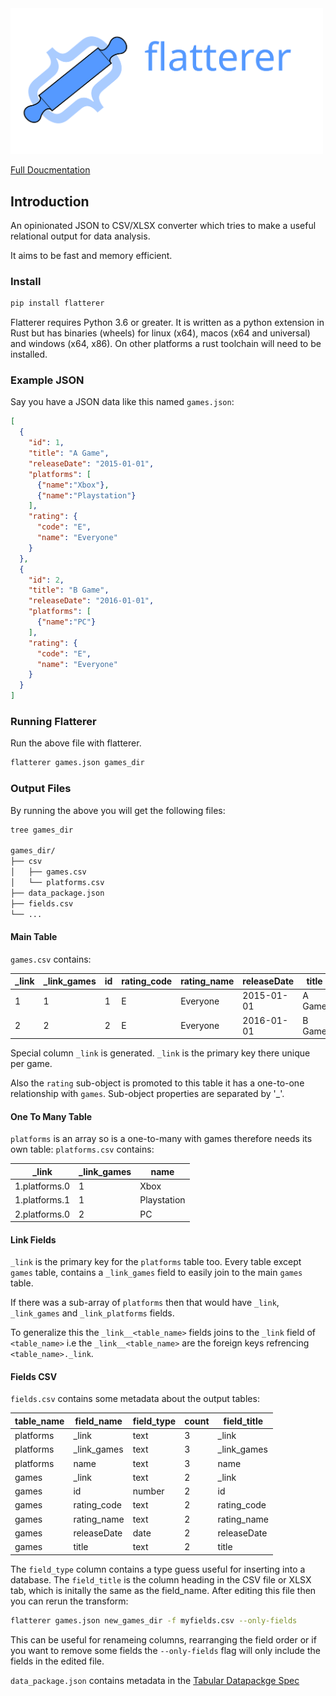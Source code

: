 <img width="500" src="./docs/_static/flatterer-with-text.svg">

[Full Doucmentation](http://flatterer.opendata.coop/)

## Introduction

An opinionated JSON to CSV/XLSX converter which tries to make a useful relational output for data analysis.

It aims to be fast and memory efficient.

### Install

```bash
pip install flatterer
```

Flatterer requires Python 3.6 or greater. It is written as a python extension in Rust but has binaries (wheels) for linux (x64), macos (x64 and universal) and windows (x64, x86).  On other platforms a rust toolchain will need to be installed.

### Example JSON

Say you have a JSON data like this named `games.json`:

```json
[
  {
    "id": 1,
    "title": "A Game",
    "releaseDate": "2015-01-01",
    "platforms": [
      {"name":"Xbox"},
      {"name":"Playstation"}
    ],
    "rating": {
      "code": "E",
      "name": "Everyone"
    }
  },
  {
    "id": 2,
    "title": "B Game",
    "releaseDate": "2016-01-01",
    "platforms": [
      {"name":"PC"}
    ],
    "rating": {
      "code": "E",
      "name": "Everyone"
    }
  }
]
```


### Running Flatterer

Run the above file with flatterer.

```bash
flatterer games.json games_dir
```

### Output Files


By running the above you will get the following files:

```bash
tree games_dir

games_dir/
├── csv
│   ├── games.csv
│   └── platforms.csv
├── data_package.json
├── fields.csv
└── ...
```

#### Main Table

`games.csv` contains:

|_link|_link_games|id |rating_code|rating_name|releaseDate|title |
|-----|---------- |---|-----------|-----------|-----------|------|
|1    |1          |1  |E          |Everyone   |2015-01-01 |A Game|
|2    |2          |2  |E          |Everyone   |2016-01-01 |B Game|


Special column `_link` is generated. `_link` is the primary key there unique per game. 

Also the `rating` sub-object is promoted to this table it has a one-to-one relationship with `games`. 
Sub-object properties are separated by '_'.  

#### One To Many Table

`platforms` is an array so is a one-to-many with games therefore needs its own table: 
`platforms.csv` contains:

|_link|_link_games|name|
|-----|----------|----|
|1.platforms.0|1 |Xbox|
|1.platforms.1|1 |Playstation|
|2.platforms.0|2 |PC  |

#### Link Fields

`_link` is the primary key for the `platforms` table too.  Every table except `games` table, contains a `_link_games` field to easily join to the main `games` table.

If there was a sub-array of `platforms` then that would have `_link`,  `_link_games` and  `_link_platforms` fields. 

To generalize this the `_link__<table_name>` fields joins to the `_link` field of `<table_name>` i.e the `_link__<table_name>` are the foreign keys refrencing `<table_name>._link`.

#### Fields CSV

`fields.csv` contains some metadata about the output tables:

|table_name |field_name|field_type|count|field_title|
|-----------|----------|----------|-----|----------|
|platforms  |_link     |text      |3    |_link     |
|platforms  |_link_games|text     |3    |_link_games|
|platforms  |name      |text      |3    |name      |
|games      |_link     |text     |2    | _link     |
|games      |id        |number   |2    | id        |
|games      |rating_code|text    |2    | rating_code|
|games      |rating_name|text    |2    | rating_name|
|games      |releaseDate|date    |2    | releaseDate|
|games      |title     |text     |2    | title     |

The `field_type` column contains a type guess useful for inserting into a database. The `field_title` is the column heading in the CSV file or XLSX tab, which is initally the same as the field_name.
After editing this file then you can rerun the transform:


```bash
flatterer games.json new_games_dir -f myfields.csv --only-fields
```

This can be useful for renameing columns, rearranging the field order or if you want to remove some fields the `--only-fields` flag will only include the fields in the edited file.

`data_package.json` contains metadata in the [Tabular Datapackge Spec](https://specs.frictionlessdata.io/tabular-data-package/#language)
